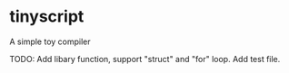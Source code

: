 tinyscript
==========

A simple toy compiler

TODO: Add libary function, support "struct" and "for" loop.
      Add test file.
